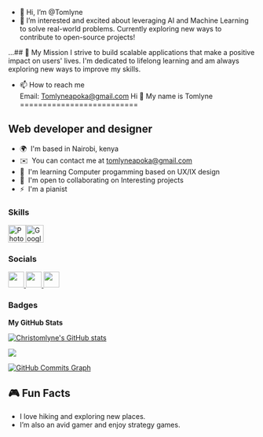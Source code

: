 - 👋 Hi, I’m @Tomlyne
- 👀 I’m interested and excited about leveraging AI and Machine Learning to solve real-world problems. Currently exploring new ways to contribute to open-source projects!

 ...## 🎯 My Mission
I strive to build scalable applications that make a positive impact on users' lives. I'm dedicated to lifelong learning and am always exploring new ways to improve my skills.

- 📫 How to reach me           
 Email: Tomlyneapoka@gmail.com
Hi 👋 My name is Tomlyne
==========================

Web developer and designer
--------------------------

* 🌍  I'm based in Nairobi, kenya
* ✉️  You can contact me at [tomlyneapoka@gmail.com](mailto:tomlyneapoka@gmail.com)
* 🧠  I'm learning Computer progamming based on UX/IX design
* 🤝  I'm open to collaborating on Interesting projects
* ⚡  I'm a pianist

### Skills


<p align="left">
<a href="https://www.adobe.com/uk/products/photoshop.html" target="_blank" rel="noreferrer"><img src="https://raw.githubusercontent.com/danielcranney/readme-generator/main/public/icons/skills/photoshop-colored.svg" width="36" height="36" alt="Photoshop" /></a><a href="https://cloud.google.com/" target="_blank" rel="noreferrer"><img src="https://raw.githubusercontent.com/danielcranney/readme-generator/main/public/icons/skills/googlecloud-colored.svg" width="36" height="36" alt="Google Cloud" /></a>
</p>


### Socials

<p align="left"> <a href="https://www.github.com/Christomlyne" target="_blank" rel="noreferrer"> <picture> <source media="(prefers-color-scheme: dark)" srcset="https://raw.githubusercontent.com/danielcranney/readme-generator/main/public/icons/socials/github-dark.svg" /> <source media="(prefers-color-scheme: light)" srcset="https://raw.githubusercontent.com/danielcranney/readme-generator/main/public/icons/socials/github.svg" /> <img src="https://raw.githubusercontent.com/danielcranney/readme-generator/main/public/icons/socials/github.svg" width="32" height="32" /> </picture> </a> <a href="http://www.instagram.com/Sir_tomlyne" target="_blank" rel="noreferrer"> <picture> <source media="(prefers-color-scheme: dark)" srcset="https://raw.githubusercontent.com/danielcranney/readme-generator/main/public/icons/socials/instagram-dark.svg" /> <source media="(prefers-color-scheme: light)" srcset="https://raw.githubusercontent.com/danielcranney/readme-generator/main/public/icons/socials/instagram.svg" /> <img src="https://raw.githubusercontent.com/danielcranney/readme-generator/main/public/icons/socials/instagram.svg" width="32" height="32" /> </picture> </a> <a href="https://www.threads.net/@Sir_tomlyne" target="_blank" rel="noreferrer"> <picture> <source media="(prefers-color-scheme: dark)" srcset="https://raw.githubusercontent.com/danielcranney/readme-generator/main/public/icons/socials/threads-dark.svg" /> <source media="(prefers-color-scheme: light)" srcset="https://raw.githubusercontent.com/danielcranney/readme-generator/main/public/icons/socials/threads.svg" /> <img src="https://raw.githubusercontent.com/danielcranney/readme-generator/main/public/icons/socials/threads.svg" width="32" height="32" /> </picture> </a></p>

### Badges

<b>My GitHub Stats</b>

<a href="http://www.github.com/Christomlyne"><img src="https://github-readme-stats.vercel.app/api?username=Christomlyne&show_icons=true&hide=&count_private=true&title_color=0891b2&text_color=ffffff&icon_color=0891b2&bg_color=1c1917&hide_border=true&show_icons=true" alt="Christomlyne's GitHub stats" /></a>

<a href="http://www.github.com/Christomlyne"><img src="https://github-readme-streak-stats.herokuapp.com/?user=Christomlyne&stroke=ffffff&background=1c1917&ring=0891b2&fire=0891b2&currStreakNum=ffffff&currStreakLabel=0891b2&sideNums=ffffff&sideLabels=ffffff&dates=ffffff&hide_border=true" /></a>

<a href="http://www.github.com/Christomlyne"><img src="https://github-readme-activity-graph.cyclic.app/graph?username=Christomlyne&bg_color=1c1917&color=ffffff&line=0891b2&point=ffffff&area_color=1c1917&area=true&hide_border=true&custom_title=GitHub%20Commits%20Graph" alt="GitHub Commits Graph" /></a>

## 🎮 Fun Facts
- I love hiking and exploring new places.
- I’m also an avid gamer and enjoy strategy games.

<!---
christomlyne/christomlyne is a ✨ special ✨ repository because its `README.md` (this file) appears on your GitHub profile.
You can click the Preview link to take a look at your changes.
--->


<!---
tomlyneapoka/tomlyneapoka is a ✨ special ✨ repository because its `README.md` (this file) appears on your GitHub profile.
You can click the Preview link to take a look at your changes.
--->
